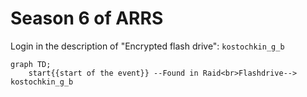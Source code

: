 # Season 6 of ARRS

Login in the description of "Encrypted flash drive": `kostochkin_g_b`

```mermaid
graph TD;
    start{{start of the event}} --Found in Raid<br>Flashdrive--> kostochkin_g_b
```
